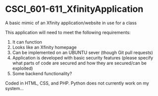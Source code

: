 # CSCI_601-611_XfinityApplication
A basic mimic of an Xfinity application/website in use for a class

This application will need to meet the following requirements:
1. It can function
2. Looks like an Xfinity homepage
3. Can be implemented on an UBUNTU sever (though Git pull requests)
4. Application is developed with basic security features (please specify    what parts of code are secured and how they are secured/can be exploited)
5. Some backend functionality? 

Coded in HTML, CSS, and PHP. Python does not currently work on my system...

